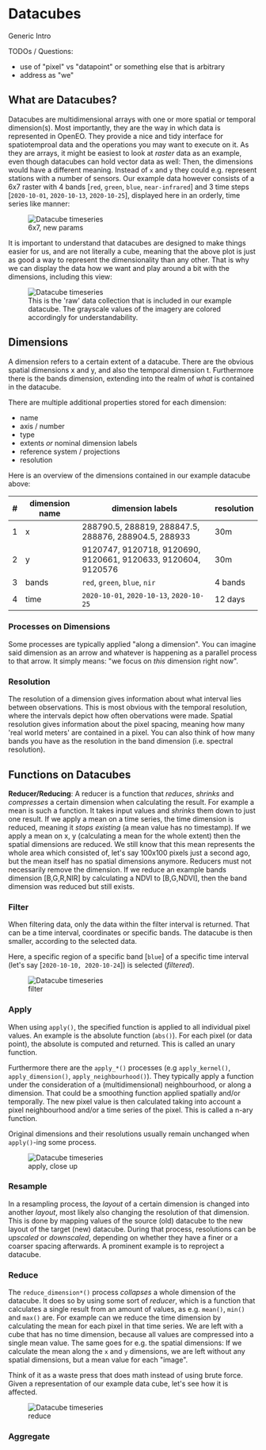 # Datacubes

Generic Intro

 TODOs / Questions:

 * use of "pixel" vs "datapoint" or something else that is arbitrary
 * address as "we"

## What are Datacubes?

Datacubes are multidimensional arrays with one or more spatial or temporal dimension(s). Most importantly, they are the way in which data is represented in OpenEO. They provide a nice and tidy interface for spatiotemproal data and the operations you may want to execute on it. As they are arrays, it might be easiest to look at _raster_ data as an example, even though datacubes can hold vector data as well: Then, the dimensions would have a different meaning. Instead of `x` and `y` they could e.g. represent stations with a number of sensors. Our example data however consists of a 6x7 raster with 4 bands [`red`, `green`, `blue`, `near-infrared`] and 3 time steps [`2020-10-01`, `2020-10-13`, `2020-10-25`], displayed here in an orderly, time series like manner:

<figure>
    <img src="./dc_timeseries.png" alt="Datacube timeseries">
    <figcaption>6x7, new params</figcaption>
</figure>

It is important to understand that datacubes are designed to make things easier for us, and are not literally a cube, meaning that the above plot is just as good a way to represent the dimensionality than any other. That is why we can display the data how we want and play around a bit with the dimensions, including this view:

<figure>
    <img src="./dc_flat.png" alt="Datacube timeseries">
    <figcaption>This is the 'raw' data collection that is included in our example datacube. The grayscale values of the imagery are colored accordingly for understandability.</figcaption>
</figure>

## Dimensions
 A dimension refers to a certain extent of a datacube. There are the obvious spatial dimensions x and y, and also the temporal dimension t. Furthermore there is the bands dimension, extending into the realm of _what_ is contained in the datacube.

 There are multiple additional properties stored for each dimension:

 * name
 * axis / number
 * type
 * extents _or_ nominal dimension labels
 * reference system / projections
 * resolution

Here is an overview of the dimensions contained in our example datacube above:

| # | dimension name | dimension labels | resolution |
|---|----------------|------------------| ---------- |
| 1 | x              |288790.5, 288819, 288847.5, 288876, 288904.5, 288933 | 30m |
| 2 | y              | 9120747, 9120718, 9120690, 9120661, 9120633, 9120604, 9120576 | 30m |
| 3 | bands          | `red`, `green`, `blue`, `nir` | 4 bands |
| 4 | time           | `2020-10-01`, `2020-10-13`, `2020-10-25` | 12 days |
 
 ### Processes on Dimensions
 Some processes are typically applied "along a dimension". You can imagine said dimension as an arrow and whatever is happening as a parallel process to that arrow. It simply means: "we focus on _this_ dimension right now".

 ### Resolution
 The resolution of a dimension gives information about what interval lies between observations. This is most obvious with the temporal resolution, where the intervals depict how often obervations were made. Spatial resolution gives information about the pixel spacing, meaning how many 'real world meters' are contained in a pixel. You can also think of how many bands you have as the resolution in the band dimension (i.e. spectral resolution).

## Functions on Datacubes

**Reducer/Reducing**: A reducer is a function that _reduces_, _shrinks_ and _compresses_ a certain dimension when calculating the result. For example a mean is such a function. It takes input values and _shrinks_ them down to just one result. If we apply a mean on a time series,  the time dimension is reduced, meaning it _stops existing_ (a mean value has no timestamp). If we apply a mean on x, y (calculating a mean for the whole extent) then the spatial dimensions are reduced. We still know that this mean represents the whole area which consisted of, let's say 100x100 pixels just a second ago, but the mean itself has no spatial dimensions anymore. Reducers must not necessarily remove the dimension. If we reduce an example bands dimension [B,G,R,NIR] by calculating a NDVI to [B,G,NDVI], then the band dimension was reduced but still exists.

### Filter

When filtering data, only the data within the filter interval is returned. That can be a time interval, coordinates or specific bands. The datacube is then smaller, according to the selected data.

Here, a specific region of a specific band [`blue`] of a specific time interval (let's say [`2020-10-10, 2020-10-24`]) is selected (_filtered_).

<figure>
    <img src="./dc_filter.png" alt="Datacube timeseries">
    <figcaption>filter</figcaption>
</figure>

### Apply

When using `apply()`, the specified function is applied to all individual pixel values. An example is the absolute function (`abs()`). For each pixel (or data point), the absolute is computed and returned. This is called an unary function.

Furthermore there are the `apply_*()` processes (e.g `apply_kernel()`, `apply_dimension()`, `apply_neighbourhood()`). They typically apply a function under the consideration of a (multidimensional) neighbourhood, or along a dimension. That could be a smoothing function applied spatially and/or temporally. The new pixel value is then calculated taking into account a pixel neighbourhood and/or a time series of the pixel. This is called a n-ary function.

Original dimensions and their resolutions usually remain unchanged when `apply()`-ing some process.

<figure>
    <img src="./dc_apply_closeup.png" alt="Datacube timeseries">
    <figcaption>apply, close up</figcaption>
</figure>

### Resample

In a resampling process, the _layout_ of a certain dimension is changed into another _layout_, most likely also changing the resolution of that dimension. This is done by mapping values of the source (old) datacube to the new layout of the target (new) datacube. During that process, resolutions can be _upscaled_ or _downscaled_, depending on whether they have a finer or a coarser spacing afterwards. A prominent example is to reproject a datacube.
### Reduce

The `reduce_dimension*()` process _collapses_ a whole dimension of the datacube. It does so by using some sort of _reducer_, which is a function that calculates a single result from an amount of values, as e.g. `mean()`, `min()` and `max()` are. For example can we reduce the time dimension by calculating the mean for each pixel in that time series. We are left with a cube that has no time dimension, because all values are compressed into a single mean value. The same goes for e.g. the spatial dimensions: If we calculate the mean along the `x` and `y` dimensions, we are left without any spatial dimensions, but a mean value for each "image".

Think of it as a waste press that does math instead of using brute force. Given a representation of our example data cube, let's see how it is affected.

<figure>
    <img src="./dc_reduce.png" alt="Datacube timeseries">
    <figcaption>reduce</figcaption>
</figure>

### Aggregate



